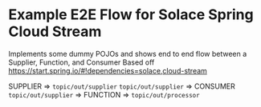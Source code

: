 # Example E2E Flow for Solace Spring Cloud Stream

Implements some dummy POJOs and shows end to end flow between a Supplier, Function, and Consumer
Based off https://start.spring.io/#!dependencies=solace,cloud-stream

SUPPLIER => `topic/out/supplier`
`topic/out/supplier` => CONSUMER   
`topic/out/supplier` => FUNCTION => `topic/out/processor`